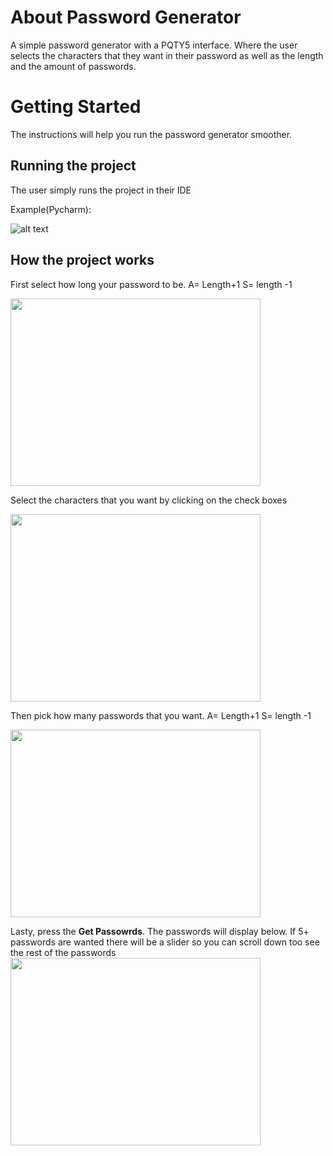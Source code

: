 # About Password Generator
A simple password generator with a PQTY5 interface. Where the user selects the characters that they want in their password as well as the length and the amount of passwords.

# Getting Started
The instructions will help you run the password generator smoother.

## Running the project
The user simply runs the project in their IDE

Example(Pycharm):


![alt text](https://user-images.githubusercontent.com/78819516/114920287-45e43a00-9df7-11eb-9671-b481d86b22c1.JPG)


## How the project works
First select how long your password to be. A= Length+1 S= length -1


<img src="https://user-images.githubusercontent.com/78819516/114921994-25b57a80-9df9-11eb-8764-583c2deb9a23.JPG" width="400" height='300'/>



Select the characters that you want by clicking on the check boxes


<img src="https://user-images.githubusercontent.com/78819516/114922148-5990a000-9df9-11eb-9d8d-f3cb1650b337.JPG" width="400" height='300'/>



Then pick how many passwords that you want. A= Length+1 S= length -1

<img src="https://user-images.githubusercontent.com/78819516/114922396-98265a80-9df9-11eb-920e-c6b4ccf63c51.JPG" width="400" height='300'/>


Lasty, press the **Get Passowrds**. The passwords will display below. If 5+ passwords are wanted there will be a slider so you can scroll down too see the rest of the passwords
<img src="https://user-images.githubusercontent.com/78819516/114922717-ff440f00-9df9-11eb-93cd-1680174a5be5.JPG" width="400" height='300'/>


